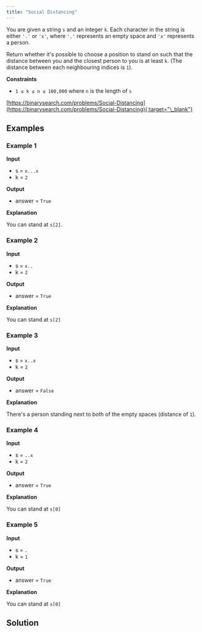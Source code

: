 ```yaml
---
title: "Social Distancing"
---
```


You are given a string `s` and an integer `k`. Each character in the string is either `'.'` or `'x'`, where `'.'` represents an empty space and `'x'` represents a person.

Return whether it's possible to choose a position to stand on such that the distance between you and the closest person to you is at least `k`. (The distance between each neighbouring indices is `1`).

**Constraints**

- `1 ≤ k ≤ n ≤ 100,000` where `n` is the length of `s`

[https://binarysearch.com/problems/Social-Distancing](https://binarysearch.com/problems/Social-Distancing){:target="\_blank"}

## Examples

### Example 1

**Input**

- s = `x...x`
- k = `2`

**Output**

- answer = `True`

**Explanation**

You can stand at `s[2]`.

### Example 2

**Input**

- s = `x..`
- k = `2`

**Output**

- answer = `True`

**Explanation**

You can stand at `s[2]`

### Example 3

**Input**

- s = `x..x`
- k = `2`

**Output**

- answer = `False`

**Explanation**

There's a person standing next to both of the empty spaces (distance of `1`).

### Example 4

**Input**

- s = `..x`
- k = `2`

**Output**

- answer = `True`

**Explanation**

You can stand at `s[0]`

### Example 5

**Input**

- s = `.`
- k = `1`

**Output**

- answer = `True`

**Explanation**

You can stand at `s[0]`

## Solution

<script src="https://gist.github.com/yaeba/16da7be5123724fcf6eccc25581cef5a.js?file=Social-Distancing.py"></script>
